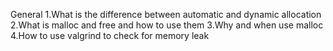 General
1.What is the difference between automatic and dynamic allocation
2.What is malloc and free and how to use them
3.Why and when use malloc
4.How to use valgrind to check for memory leak

